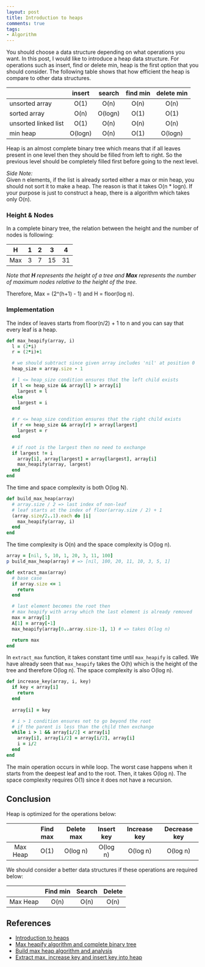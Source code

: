 ```yaml
---
layout: post
title: Introduction to heaps
comments: true
tags:
- Algorithm
---
```


You should choose a data structure depending on what operations you want. In this post, I would like to introduce a heap data structure. For operations such as insert, find or delete min, heap is the first option that you should consider. The following table shows that how efficient the heap is compare to other data structures.

|                      | insert        | search   | find min | delete min|
|----------------      |:-------------:|:--------:|:--------:|:---------:|
| unsorted array       | O(1)          | O(n)     | O(n)     | O(n)      |
| sorted array         | O(n)          | O(logn)  | O(1)     | O(1)      |
| unsorted linked list | O(1)          | O(n)     | O(n)     | O(n)      |
| min heap             | O(logn)       | O(n)     | O(1)     | O(logn)   |

Heap is an almost complete binary tree which means that if all leaves present in one level then they should be filled from left to right. So the previous level should be completely filled first before going to the next level.

*Side Note:*  
Given n elements, if the list is already sorted either a max or min heap, you should not sort it to make a heap.
The reason is that it takes O(n * logn). If your purpose is just to construct a heap, there is a algorithm which takes only O(n).

### **Height & Nodes**
In a complete binary tree, the relation between the height and the number of nodes is following:

| H    | 1    | 2    | 3     | 4     |
|:----:|:----:|:----:|:-----:|:-----:|
| Max  | 3    | 7    | 15    | 31    |

*Note that **H** represents the height of a tree and **Max** represents the number of maximum nodes relative to the height of the tree.*

Therefore, Max = (2^(h+1) - 1) and H = floor(log n).

### **Implementation**
The index of leaves starts from floor(n/2) + 1 to n and you can say that every leaf is a heap.

```ruby
def max_heapify(array, i)
  l = (2*i)
  r = (2*i)+1

  # we should subtract since given array includes 'nil' at position 0
  heap_size = array.size - 1

  # l <= heap_size condition ensures that the left child exists
  if l <= heap_size && array[l] > array[i]
    largest = l
  else
    largest = i
  end

  # r <= heap_size condition ensures that the right child exists
  if r <= heap_size && array[r] > array[largest]
    largest = r
  end

  # if root is the largest then no need to exchange
  if largest != i
    array[i], array[largest] = array[largest], array[i]
    max_heapify(array, largest)
  end
end
```

The time and space complexity is both O(log N).

```ruby
def build_max_heap(array)
  # array.size / 2 => last index of non-leaf
  # leaf starts at the index of floor(array.size / 2) + 1
  (array.size/2..1).each do |i|
    max_heapify(array, i)
  end
end
```

The time complexity is O(n) and the space complexity is O(log n).

```ruby
array = [nil, 5, 10, 1, 20, 3, 11, 100]
p build_max_heap(array) # => [nil, 100, 20, 11, 10, 3, 5, 1]
```

```ruby
def extract_max(array)
  # base case
  if array.size <= 1
    return
  end

  # last element becomes the root then
  # max heapify with array which the last element is already removed
  max = array[1]
  A[1] = array[-1]
  max_heapify(array[0..array.size-1], 1) # => takes O(log n)

  return max
end
```

In ```extract_max``` function, it takes constant time until ```max_heapify``` is called. We have already seen that ```max_heapify``` takes the O(h) which is the height of the tree and therefore O(log n). The space complexity is also O(log n).

```ruby
def increase_key(array, i, key)
  if key < array[i]
    return
  end
  
  array[i] = key

  # i > 1 condition ensures not to go beyond the root
  # if the parent is less than the child then exchange
  while i > 1 && array[i/2] < array[i]
    array[i], array[i/2] = array[i/2], array[i]
    i = i/2
  end
end
```

The main operation occurs in while loop. The worst case happens when it starts from the deepest leaf and to the root. Then, it takes O(log n). The space complexity requires O(1) since it does not have a recursion.

## **Conclusion**
Heap is optimized for the operations below:

|          | Find max | Delete max | Insert key | Increase key | Decrease key |
|:----:    |:----:    |:----:      |:-----:     |:-----:       |:----:        |
| Max Heap | O(1)     | O(log n)   | O(log n)   | O(log n)     | O(log n)     |

We should consider a better data structures if these operations are required below:

|          | Find min | Search | Delete |
|:-----:   |:----:    |:----:  |:----:  |
| Max Heap | O(n)     | O(n)   | O(n)   |

## References
- [Introduction to heaps](https://www.youtube.com/watch?v=40iljMQmqmY&list=PLEbnTDJUr_IeHYw_sfBOJ6gk5pie0yP-0&index=11)
- [Max heapify algorithm and complete binary tree](https://www.youtube.com/watch?v=2fA1FdxNqiE&index=12&list=PLEbnTDJUr_IeHYw_sfBOJ6gk5pie0yP-0)
- [Build max heap algorithm and analysis](https://www.youtube.com/watch?v=HI97KDV23Ig&index=13&list=PLEbnTDJUr_IeHYw_sfBOJ6gk5pie0yP-0)
- [Extract max, increase key and insert key into heap](https://www.youtube.com/watch?v=j5ij59EjPh0&t=2s)